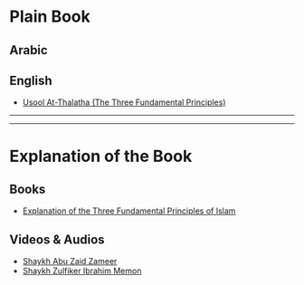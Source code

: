 # Plain Book
## Arabic
## English
- [Usool At-Thalatha (The Three Fundamental Principles)](Books/Aqeedah/Usool%20At-Thalatha%20(The%20Three%20Fundamental%20Principles).pdf)

---
---
# Explanation of the Book
## Books
- [Explanation of the Three Fundamental Principles of Islam](./Explanation%20of%20the%20Three%20Fundamental%20Principles%20of%20Islam.pdf)

## Videos & Audios
- [Shaykh Abu Zaid Zameer](https://www.youtube.com/watch?v=P_sYujP6qV0&list=PLgpPOIQ2eEw13DHyAcSdzxDtQpE14NDHC)
- [Shaykh Zulfiker Ibrahim Memon](https://www.youtube.com/watch?v=dVPfDx4hSKc&list=PLC6daajq6Qj_LW87J7RYmZiSR4b-ZWNP9)